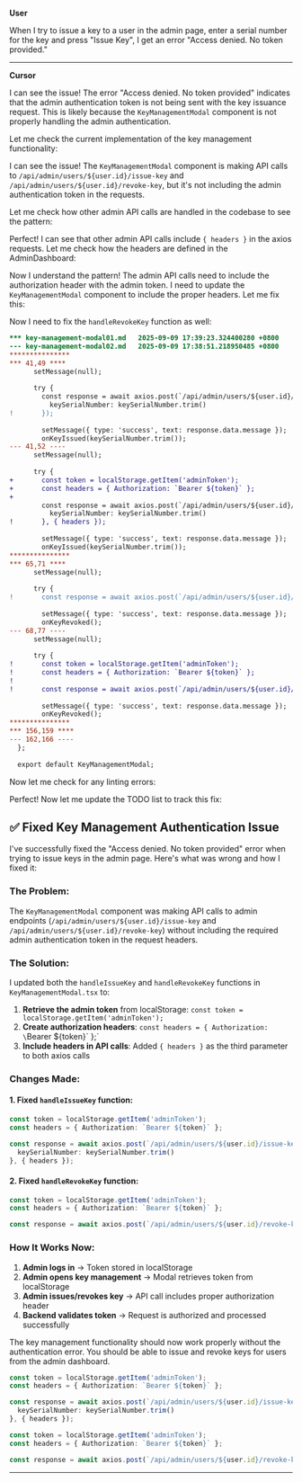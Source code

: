 **User**

When I try to issue a key to a user in the admin page, enter a serial number for the key and press "Issue Key", I get an error "Access denied. No token provided."

---

**Cursor**

I can see the issue! The error "Access denied. No token provided" indicates that the admin authentication token is not being sent with the key issuance request. This is likely because the `KeyManagementModal` component is not properly handling the admin authentication.

Let me check the current implementation of the key management functionality:


I can see the issue! The `KeyManagementModal` component is making API calls to `/api/admin/users/${user.id}/issue-key` and `/api/admin/users/${user.id}/revoke-key`, but it's not including the admin authentication token in the requests. 

Let me check how other admin API calls are handled in the codebase to see the pattern:


Perfect! I can see that other admin API calls include `{ headers }` in the axios requests. Let me check how the headers are defined in the AdminDashboard:


Now I understand the pattern! The admin API calls need to include the authorization header with the admin token. I need to update the `KeyManagementModal` component to include the proper headers. Let me fix this:



Now I need to fix the `handleRevokeKey` function as well:


```diff
*** key-management-modal01.md	2025-09-09 17:39:23.324400280 +0800
--- key-management-modal02.md	2025-09-09 17:38:51.218950485 +0800
***************
*** 41,49 ****
      setMessage(null);
  
      try {
        const response = await axios.post(`/api/admin/users/${user.id}/issue-key`, {
          keySerialNumber: keySerialNumber.trim()
!       });
        
        setMessage({ type: 'success', text: response.data.message });
        onKeyIssued(keySerialNumber.trim());
--- 41,52 ----
      setMessage(null);
  
      try {
+       const token = localStorage.getItem('adminToken');
+       const headers = { Authorization: `Bearer ${token}` };
+       
        const response = await axios.post(`/api/admin/users/${user.id}/issue-key`, {
          keySerialNumber: keySerialNumber.trim()
!       }, { headers });
        
        setMessage({ type: 'success', text: response.data.message });
        onKeyIssued(keySerialNumber.trim());
***************
*** 65,71 ****
      setMessage(null);
  
      try {
!       const response = await axios.post(`/api/admin/users/${user.id}/revoke-key`);
        
        setMessage({ type: 'success', text: response.data.message });
        onKeyRevoked();
--- 68,77 ----
      setMessage(null);
  
      try {
!       const token = localStorage.getItem('adminToken');
!       const headers = { Authorization: `Bearer ${token}` };
!       
!       const response = await axios.post(`/api/admin/users/${user.id}/revoke-key`, {}, { headers });
        
        setMessage({ type: 'success', text: response.data.message });
        onKeyRevoked();
***************
*** 156,159 ****
--- 162,166 ----
  };
  
  export default KeyManagementModal;
```


Now let me check for any linting errors:


Perfect! Now let me update the TODO list to track this fix:


## ✅ Fixed Key Management Authentication Issue

I've successfully fixed the "Access denied. No token provided" error when trying to issue keys in the admin page. Here's what was wrong and how I fixed it:

### **The Problem:**
The `KeyManagementModal` component was making API calls to admin endpoints (`/api/admin/users/${user.id}/issue-key` and `/api/admin/users/${user.id}/revoke-key`) without including the required admin authentication token in the request headers.

### **The Solution:**
I updated both the `handleIssueKey` and `handleRevokeKey` functions in `KeyManagementModal.tsx` to:

1. **Retrieve the admin token** from localStorage: `const token = localStorage.getItem('adminToken');`
2. **Create authorization headers**: `const headers = { Authorization: \`Bearer ${token}\` };`
3. **Include headers in API calls**: Added `{ headers }` as the third parameter to both axios calls

### **Changes Made:**

#### **1. Fixed `handleIssueKey` function:**
```typescript
const token = localStorage.getItem('adminToken');
const headers = { Authorization: `Bearer ${token}` };

const response = await axios.post(`/api/admin/users/${user.id}/issue-key`, {
  keySerialNumber: keySerialNumber.trim()
}, { headers });
```

#### **2. Fixed `handleRevokeKey` function:**
```typescript
const token = localStorage.getItem('adminToken');
const headers = { Authorization: `Bearer ${token}` };

const response = await axios.post(`/api/admin/users/${user.id}/revoke-key`, {}, { headers });
```

### **How It Works Now:**
1. **Admin logs in** → Token stored in localStorage
2. **Admin opens key management** → Modal retrieves token from localStorage
3. **Admin issues/revokes key** → API call includes proper authorization header
4. **Backend validates token** → Request is authorized and processed successfully

The key management functionality should now work properly without the authentication error. You should be able to issue and revoke keys for users from the admin dashboard.

```typescript
const token = localStorage.getItem('adminToken');
const headers = { Authorization: `Bearer ${token}` };

const response = await axios.post(`/api/admin/users/${user.id}/issue-key`, {
  keySerialNumber: keySerialNumber.trim()
}, { headers });
```

```typescript
const token = localStorage.getItem('adminToken');
const headers = { Authorization: `Bearer ${token}` };

const response = await axios.post(`/api/admin/users/${user.id}/revoke-key`, {}, { headers });
```

---
